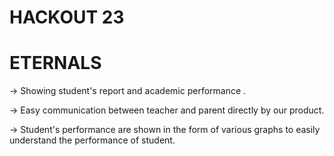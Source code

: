 # HACKOUT 23
# ETERNALS

-> Showing student's report and academic performance .

-> Easy communication between teacher and parent directly by our product.

-> Student's performance are shown in the form of various graphs to easily understand the performance of student.
